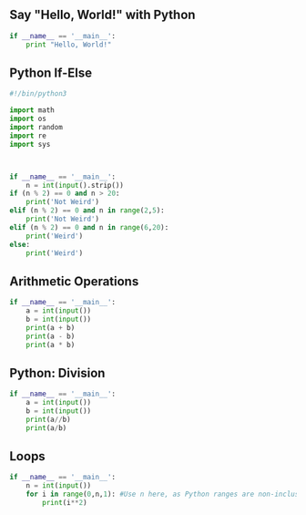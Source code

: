 ## Say "Hello, World!" with Python

```python
if __name__ == '__main__':
    print "Hello, World!"
```

## Python If-Else

```python
#!/bin/python3

import math
import os
import random
import re
import sys



if __name__ == '__main__':
    n = int(input().strip())
if (n % 2) == 0 and n > 20:
    print('Not Weird')
elif (n % 2) == 0 and n in range(2,5):
    print('Not Weird')
elif (n % 2) == 0 and n in range(6,20):
    print('Weird')
else:
    print('Weird')
```

## Arithmetic Operations

```python
if __name__ == '__main__':
    a = int(input())
    b = int(input())
    print(a + b)
    print(a - b)
    print(a * b)
```

## Python: Division

```python
if __name__ == '__main__':
    a = int(input())
    b = int(input())
    print(a//b)
    print(a/b)
```

## Loops

```python
if __name__ == '__main__':
    n = int(input())
    for i in range(0,n,1): #Use n here, as Python ranges are non-inclusive (if n = 5, will stop at 4)
        print(i**2)
```
